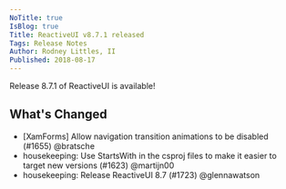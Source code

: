 ```yaml
---
NoTitle: true
IsBlog: true
Title: ReactiveUI v8.7.1 released
Tags: Release Notes
Author: Rodney Littles, II
Published: 2018-08-17
---
```


Release 8.7.1 of ReactiveUI is available!

## What's Changed

* [XamForms] Allow navigation transition animations to be disabled (#1655) @bratsche
* housekeeping: Use StartsWith in the csproj files to make it easier to target new versions (#1623) @martijn00
* housekeeping: Release ReactiveUI 8.7 (#1723) @glennawatson
